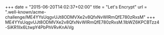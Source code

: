 +++
date = "2015-06-20T14:02:37+02:00"
title = "Let's Encrypt"
url = ".well-known/acme-challenge/ME4YYsUqgvUJt8ODMVXe2v8QfxNvWIRmQfE780zRxsM"
+++
ME4YYsUqgvUJt8ODMVXe2v8QfxNvWIRmQfE780zRxsM.1lbWZ6KPCBTzz4-SiKR1Ilx6LtwpY4PbPhVRvKnAiVg
